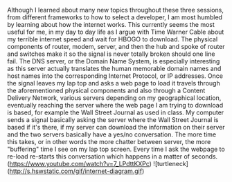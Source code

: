 Although I learned about many new topics throughout these three sessions, from different frameworks to how to select a developer, I am most humbled by learning about how the internet works. This currently seems the most useful for me, in my day to day life as I argue with Time Warner Cable about my terrible internet speed and wait for HBOGO to download. The physical components of router, modem, server, and then the hub and spoke of router and switches make it so the signal is never totally broken should one line fail. The DNS server, or the Domain Name System, is especially interesting as this server actually translates the human memorable domain names and host names into the corresponding Internet Protocol, or IP addresses. Once the signal leaves my lap top and asks a web page to load it travels through the aforementioned physical components and also through a Content Delivery Network, various servers depending on my geographical location, eventually reaching the server where the web page I am trying to download is based, for example the Wall Street Journal as used in class. My computer sends a signal basically asking the server where the Wall Street Journal is based if it's there, if my server can download the information on their server and the two servers basically have a yes/no conversation. The more time this takes, or in other words the more chatter between server, the more "buffering" time I see on my lap top screen. Every time I ask the webpage to re-load re-starts this conversation which happens in a matter of seconds. 
(https://www.youtube.com/watch?v=7_LPdttKXPc)
![turtleneck] (http://s.hswstatic.com/gif/internet-diagram.gif)
